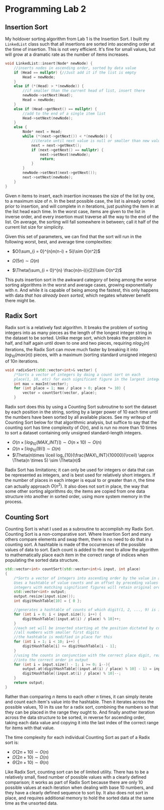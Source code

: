 # Programming Lab 2

## Insertion Sort

My holdover sorting algorithm from Lab 1 is the Insertion Sort.  I built my `LinkedList` class such that all insertions are sorted into ascending order at the time of insertion.  This is not very efficient.  It's fine for small values, but will grow at a dramatic rate as the number of items increases.

```cpp
void LinkedList::insert(Node* newNode) {
	//inserts nodes in ascending order, sorted by data value
	if (Head == nullptr) {//Just add it if the list is empty
		Head = newNode;
	}
	else if (*(Head) > *(newNode)) {
        //if smaller than the current head of list, insert there
		newNode->setNext(Head);
		Head = newNode;
	}
	else if (Head->getNext() == nullptr) {
        //add to the end of a single item list
		Head->setNext(newNode);
	}
	else {
		Node* next = Head;
		while (*(next->getNext()) < *(newNode)) {
            //iterate until next value is null or smaller than new value
			next = next->getNext();
			if (next->getNext() == nullptr) {
				next->setNext(newNode);
				return;
			}
		}
		newNode->setNext(next->getNext());
		next->setNext(newNode);
	}
}
```

Given $n$ items to insert, each insertion increases the size of the list by one, to a maximum size of $n$.  In the best possible case, the list is already sorted prior to insertion, and will complete in $n$ iterations, just pushing the item in at the list head each time.  In the worst case, items are given to the list in inverse order, and every insertion must traverse all the way to the end of the list.  On average, the sorting will fall somewhere in between; call it half of the current list size for simplicity.

Given this set of parameters, we can find that the sort will run in the following worst, best, and average time complexities:

* $O(\sum_{i = 0}^{n}n(n-i) + 5i)\sim O(n^2)$  
  
* $\Omega(5n)\sim \Omega(n)$

* $\Theta(\sum_{i = 0}^{n} \frac{n(n-i)}{2})\sim O(n^2)$

This puts insertion sort in the awkward category of being among the worse sorting algorithms in the worst and average cases, growing exponentially with $n$.  And while it is capable of being among the fastest, this only happens with data _that has already been sorted_, which negates whatever benefit there might be.

## Radix Sort

Radix sort is a relatively fast algorithm.  It breaks the problem of sorting integers into as many pieces as the length of the longest integer string in the dataset to be sorted.  Unlike merge sort, which breaks the problem in half, and half again until down to one and two pieces, requiring $n log_2(n)$ iterations, the Radix Sort can move much faster by breaking it into $log_{10}(max(n))$ pieces, with a maximum (sorting standard unsigned integers) of $10n$ iterations.

```cpp
void radixSort(std::vector<int>& vector) {
    /*Sorts a vector of integers by doing a count sort on each 
    place(1, 10, etc) for each significant figure in the largest integer*/
    int max = maxInt(vector);
    for (int place = 1; max / place > 0; place *= 10) {
        vector = countSort(vector, place);
    }
```

Radix sort does this by using a Counting Sort subroutine to sort the dataset by each position in the string, sorting by a larger power of 10 each time until the numbers have been sorted by all available places.  See my writeup of Counting Sort below for that algorithmic analysis, but suffice to say that the counting sort has time complexity of $O(n)$, and is run no more than 10 times to sort a dataset containing only unsigned standard-length integers.

* $O(n\times \lceil log_{10}(MAX\_INT)\rceil) \sim O(n\times10) \sim O(n)$
* $\Omega(n \times \lceil log_{10}(9)\rceil) \sim \Omega(n)$
* $\Theta(n\times \lceil log_{10}(\frac{MAX\_INT}{10000})\rceil) \approx \Theta(n \times 5) \sim \Theta(n)$ 

Radix Sort has limitations; it can only be used for integers or data that can be represented as integers, and is best used for relatively short integers.  If the number of places in each integer is equal to or greater than $n$, the time can actually approach $O(n^2)$.  It also does not sort in place, the way that some other sorting algorithms do; the items are copied from one data structure into another in sorted order, using more system memory in the process.

## Counting Sort

Counting Sort is what I used as a subroutine to accomplish my Radix Sort.  Counting Sort is a non-comparative sort.  Where Insertion Sort and many others compare elements and swap them, there is no need to do that in a counting sort.  A hashtable is made of the occurrences of the possible values of data to sort.  Each count is added to the next to allow the algorithm to mathematically place each item in the correct range of indices when populating the sorted data structure.

```cpp
std::vector<int> countSort(std::vector<int>& input, int place)
{
    /*Sorts a vector of integers into ascending order by the value in a given place(1, 10, etc)
    Uses a hashtable of value counts and an offset by preceding values to determine indicies of 		placement.
    integers with matching significant figures will retain original order*/
    std::vector<int> output;
    output.resize(input.size());
    int digitHashTable[10] = { 0 };

    //generates a hashtable of counts of which digit(1, 2, ..., 9) is in the nth place(1, 10, etc)
    for (int i = 0; i < input.size(); i++) {
        digitHashTable[(input.at(i) / place) % 10]++;
    }
    //each set will be inserted starting at the position dictated by counts of
    //all numbers with smaller first digits
    //the hashtable is modified in place for this 
    for (int i = 1; i < 10; i++) {
        digitHashTable[i] += digitHashTable[i - 1];
    }
    //using the counts in conjunction with the correct place digit, rearrange the values in input
    //into the correct order in output
    for (int i = input.size() - 1; i >= 0; i--){
        output.at(digitHashTable[(input.at(i) / place) % 10] - 1) = input.at(i);
        digitHashTable[(input.at(i) / place) % 10]--;
    }
    return output;
}
```

Rather than comparing $n$ items to each other $n$ times, it can simply iterate and count each item's value into the hashtable.  Then it iterates across the possible values, 10 in its use for a radix sort, combining the numbers so that they can be placed in the range they ought to.  And finally another iteration across the data structure to be sorted, in reverse for ascending order, taking each data value and copying it into the last index of the correct range for items with that value.

The time complexity for each individual Counting Sort as part of a Radix sort is:

* $O(2n +10) \sim O(n)$
* $\Omega(2n + 10) \sim \Omega(n)$
* $\Theta(2n + 10) \sim \Theta(n)$

Like Radix Sort, counting sort can be of limited utility.  There has to be a relatively small, fixed number of possible values with a clearly defined comparison; it works as part of Radix Sort because there are only 10 possible values at each iteration when dealing with base 10 numbers, and they have a clearly defined sequence to sort by.  It also does not sort in place, and requires additional memory to hold the sorted data at the same time as the unsorted data.